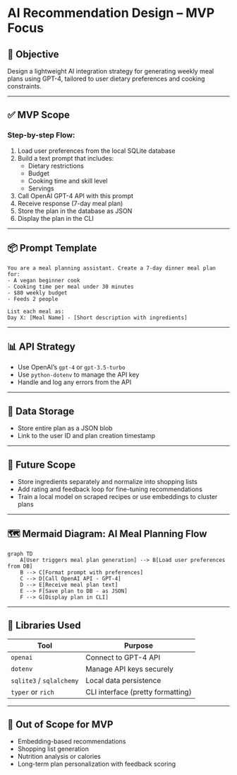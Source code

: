 # AI Recommendation Design – MVP Focus

## 🧠 Objective
Design a lightweight AI integration strategy for generating weekly meal plans using GPT-4, tailored to user dietary preferences and cooking constraints.

---

## ✅ MVP Scope

### Step-by-step Flow:
1. Load user preferences from the local SQLite database
2. Build a text prompt that includes:
   - Dietary restrictions
   - Budget
   - Cooking time and skill level
   - Servings
3. Call OpenAI GPT-4 API with this prompt
4. Receive response (7-day meal plan)
5. Store the plan in the database as JSON
6. Display the plan in the CLI

---

## 📦 Prompt Template
```
You are a meal planning assistant. Create a 7-day dinner meal plan for:
- A vegan beginner cook
- Cooking time per meal under 30 minutes
- $80 weekly budget
- Feeds 2 people

List each meal as:
Day X: [Meal Name] - [Short description with ingredients]
```

---

## 📊 API Strategy
- Use OpenAI’s `gpt-4` or `gpt-3.5-turbo`
- Use `python-dotenv` to manage the API key
- Handle and log any errors from the API

---

## 🧠 Data Storage
- Store entire plan as a JSON blob
- Link to the user ID and plan creation timestamp

---

## 🧪 Future Scope
- Store ingredients separately and normalize into shopping lists
- Add rating and feedback loop for fine-tuning recommendations
- Train a local model on scraped recipes or use embeddings to cluster plans

---

## 🗺️ Mermaid Diagram: AI Meal Planning Flow
```mermaid
graph TD
    A[User triggers meal plan generation] --> B[Load user preferences from DB]
    B --> C[Format prompt with preferences]
    C --> D[Call OpenAI API - GPT-4]
    D --> E[Receive meal plan text]
    E --> F[Save plan to DB - as JSON]
    F --> G[Display plan in CLI]
```

---

## 🔧 Libraries Used
| Tool | Purpose |
|------|---------|
| `openai` | Connect to GPT-4 API |
| `dotenv` | Manage API keys securely |
| `sqlite3` / `sqlalchemy` | Local data persistence |
| `typer` or `rich` | CLI interface (pretty formatting) |

---

## 🚫 Out of Scope for MVP
- Embedding-based recommendations
- Shopping list generation
- Nutrition analysis or calories
- Long-term plan personalization with feedback scoring

